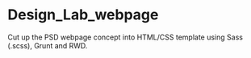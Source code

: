 # Design_Lab_webpage

Cut up the PSD webpage concept into HTML/CSS template using Sass (.scss), Grunt and RWD.
